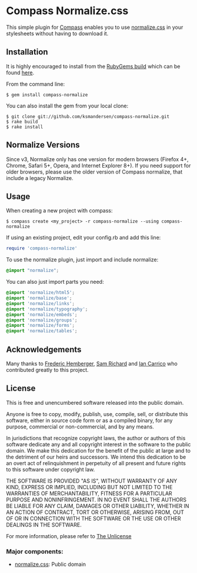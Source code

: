 # Compass Normalize.css

This simple plugin for [Compass](http://compass-style.org/) enables you to use [normalize.css](http://necolas.github.com/normalize.css/) in your stylesheets without having to download it.


## Installation

It is highly encouraged to install from the [RubyGems build](http://rubygems.org/gems/compass-normalize) which can be found [here](http://rubygems.org/gems/compass-normalize).

From the command line:

```
$ gem install compass-normalize
```

You can also install the gem from your local clone:

```
$ git clone git://github.com/ksmandersen/compass-normalize.git
$ rake build
$ rake install
```

## Normalize Versions
Since v3, Normalize only has one version for modern browsers (Firefox 4+, Chrome, Safari 5+, Opera, and Internet Explorer 8+). If you
need support for older browsers, please use the older version of Compass normalize, that include a legacy Normalize.

## Usage

When creating a new project with compass:

```
$ compass create <my_project> -r compass-normalize --using compass-normalize
```

If using an existing project, edit your config.rb and add this line:

```ruby
require 'compass-normalize'
```

To use the normalize plugin, just import and include normalize:

```scss
@import "normalize";
```

You can also just import parts you need:

```scss
@import 'normalize/html5';
@import 'normalize/base';
@import 'normalize/links';
@import 'normalize/typography';
@import 'normalize/embeds';
@import 'normalize/groups';
@import 'normalize/forms';
@import 'normalize/tables';
```

## Acknowledgements
Many thanks to [Frederic Hemberger](https://github.com/fhemberger/), [Sam Richard](https://github.com/snugug) and [Ian Carrico](https://github.com/ChinggizKhan) who contributed greatly to this project.

## License
This is free and unencumbered software released into the public domain.

Anyone is free to copy, modify, publish, use, compile, sell, or
distribute this software, either in source code form or as a compiled
binary, for any purpose, commercial or non-commercial, and by any
means.

In jurisdictions that recognize copyright laws, the author or authors
of this software dedicate any and all copyright interest in the
software to the public domain. We make this dedication for the benefit
of the public at large and to the detriment of our heirs and
successors. We intend this dedication to be an overt act of
relinquishment in perpetuity of all present and future rights to this
software under copyright law.

THE SOFTWARE IS PROVIDED "AS IS", WITHOUT WARRANTY OF ANY KIND,
EXPRESS OR IMPLIED, INCLUDING BUT NOT LIMITED TO THE WARRANTIES OF
MERCHANTABILITY, FITNESS FOR A PARTICULAR PURPOSE AND NONINFRINGEMENT.
IN NO EVENT SHALL THE AUTHORS BE LIABLE FOR ANY CLAIM, DAMAGES OR
OTHER LIABILITY, WHETHER IN AN ACTION OF CONTRACT, TORT OR OTHERWISE,
ARISING FROM, OUT OF OR IN CONNECTION WITH THE SOFTWARE OR THE USE OR
OTHER DEALINGS IN THE SOFTWARE.

For more information, please refer to [The Unlicense](http://unlicense.org/)

### Major components:

* [normalize.css](http://necolas.github.com/normalize.css/): Public domain
